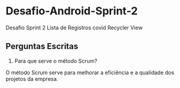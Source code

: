 # Desafio-Android-Sprint-2
Desafio Sprint 2 Lista de Registros covid Recycler View

<h2>Perguntas Escritas</h2>

1. Para que serve o método Scrum?

O método Scrum serve para melhorar a eficiência e a qualidade dos projetos da empresa.
